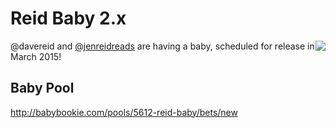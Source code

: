 # Reid Baby 2.x

<img style="float: right" src="https://www.drupal.org/files/styles/thumbnail/public/images/druplicon.baby_.png?itok=g1IcMEgX">

@davereid and [@jenreidreads](https://www.twitter.com/jenreidreads) are having a baby, scheduled for release in March 2015!

## Baby Pool

http://babybookie.com/pools/5612-reid-baby/bets/new

